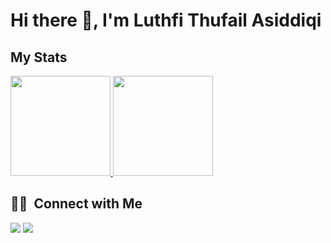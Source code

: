 
<h1 align="left">Hi there 👋, I'm Luthfi Thufail Asiddiqi</h1>

## My Stats
<p>
<a href="https://github.com/luthfidiqi">
  <img height="160em" src="https://github-readme-stats.vercel.app/api?username=luthfidiqi&show_icons=true&theme=dark" />
  <img height="160em" src="https://github-readme-stats.vercel.app/api/top-langs/?username=luthfidiqi&theme=dark&layout=compact&exclude_lang=java+r" />
</a>
</p>


##  🤝🏻 &nbsp;Connect with Me

<p align="left">
<a href="https://www.linkedin.com/in/luthfidiqi"><img src="https://img.shields.io/badge/-Luthfi%20Thufail%20Asiddiqi-0077B5?style=flat-square&logo=Linkedin&logoColor=white"/></a>
<a href="mailto:luthfidiqi@gmail.com"><img src="https://img.shields.io/badge/-luthfidiqi@gmail.com-D14836?style=flat-square&logo=Gmail&logoColor=white"/></a>
</p>
<!--
**cdthomp1/cdthomp1** is a ✨ _special_ ✨ repository because its `README.md` (this file) appears on your GitHub profile.



